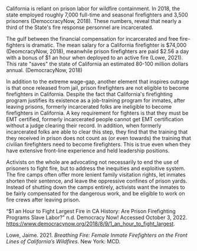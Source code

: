 California is reliant on prison labor for wildfire containment. In 2018, the state employed roughly 7,000 full-time and seasonal firefighters and 3,500 prisoners  (DemoccracyNow, 2018).  These numbers, reveal that nearly a third of the State's fire response personnel are incarcerated. 

The gulf between the financial compensation for incarcerated and free fire-fighters is dramatic. The mean salary for a California firefighter is $74,000 (DeomcracyNow, 2018), meanwhile prison firefighters are paid $2.56 a day with a bonus of $1 an hour when deployed to an active fire (Lowe, 2021). This rate "saves" the state of California an estimated 80-100 million dollars annual. (DemocracyNow, 2018)

In addition to the extreme wage-gap, another element that inspires outrage  is that once released from jail, prison firefighters are not eligible to become firefighters in California. Despite the fact that California's firefighting program justifies its existence as a job-training program for inmates,  after leaving prisons, formerly incarcerated folks are ineligible to become firefighters in California. A key requirement for fighters is that they must be EMT certified, formerly incarcerated people cannot get EMT certification without a judge clearing their record. In addition, when formerly incarcerated folks are able to clear this step, they find that the training that they received in prison does not count as (or even towards) the training that civilian firefighters need to become firefighters. This is true even when they have extensive front-line experience and held leadership positions.  

Activists on the whole are advocating not necessarily to end the use of prisoners to fight fire, but to address the inequities and exploitive system. The fire camps often offer more lenient family visitation rights, let inmates shorten their sentence, and leave the oppressive confines of prison yards. Instead of shutting down the camps entirely, activists want the inmates to be fairly compensated for the dangerous work, and be eligible to work on fire crews after leaving prison. 


“$1 an Hour to Fight Largest Fire in CA History: Are Prison Firefighting Programs Slave Labor?” n.d. Democracy Now! Accessed October 3, 2022. https://www.democracynow.org/2018/8/9/1_an_hour_to_fight_largest. 

Lowe, Jaime. 2021. _Breathing Fire: Female Inmate Firefighters on the Front Lines of California’s Wildfires_. New York: MCD.